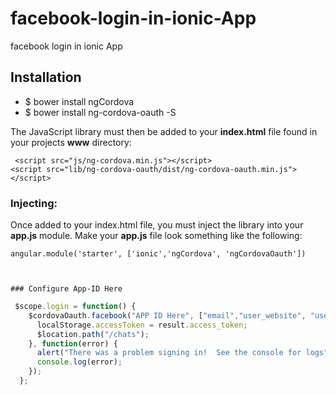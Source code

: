 # facebook-login-in-ionic-App
facebook login in ionic App

## Installation

* $ bower install ngCordova
* $ bower install ng-cordova-oauth -S

The JavaScript library must then be added to your **index.html** file found in your projects **www**
directory:

     <script src="js/ng-cordova.min.js"></script>
    <script src="lib/ng-cordova-oauth/dist/ng-cordova-oauth.min.js"></script>

### Injecting:

Once added to your index.html file, you must inject the library into your **app.js** module.  Make your
**app.js** file look something like the following:

    angular.module('starter', ['ionic','ngCordova', 'ngCordovaOauth']) 
    
    
    
    ### Configure App-ID Here
   
```javascript
 $scope.login = function() {
    $cordovaOauth.facebook("APP ID Here", ["email","user_website", "user_location", "user_relationships"]).then(function(result) {
      localStorage.accessToken = result.access_token;
      $location.path("/chats");
    }, function(error) {
      alert("There was a problem signing in!  See the console for logs");
      console.log(error);
    });
  };
```
